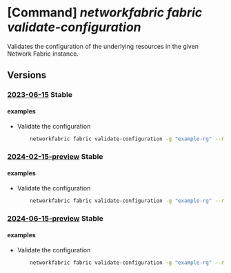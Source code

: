 # [Command] _networkfabric fabric validate-configuration_

Validates the configuration of the underlying resources in the given Network Fabric instance.

## Versions

### [2023-06-15](/Resources/mgmt-plane/L3N1YnNjcmlwdGlvbnMve30vcmVzb3VyY2Vncm91cHMve30vcHJvdmlkZXJzL21pY3Jvc29mdC5tYW5hZ2VkbmV0d29ya2ZhYnJpYy9uZXR3b3JrZmFicmljcy97fS92YWxpZGF0ZWNvbmZpZ3VyYXRpb24=/2023-06-15.xml) **Stable**

<!-- mgmt-plane /subscriptions/{}/resourcegroups/{}/providers/microsoft.managednetworkfabric/networkfabrics/{}/validateconfiguration 2023-06-15 -->

#### examples

- Validate the configuration
    ```bash
        networkfabric fabric validate-configuration -g "example-rg" --resource-name "example-nf" --validate-action "Cabling"
    ```

### [2024-02-15-preview](/Resources/mgmt-plane/L3N1YnNjcmlwdGlvbnMve30vcmVzb3VyY2Vncm91cHMve30vcHJvdmlkZXJzL21pY3Jvc29mdC5tYW5hZ2VkbmV0d29ya2ZhYnJpYy9uZXR3b3JrZmFicmljcy97fS92YWxpZGF0ZWNvbmZpZ3VyYXRpb24=/2024-02-15-preview.xml) **Stable**

<!-- mgmt-plane /subscriptions/{}/resourcegroups/{}/providers/microsoft.managednetworkfabric/networkfabrics/{}/validateconfiguration 2024-02-15-preview -->

#### examples

- Validate the configuration
    ```bash
        networkfabric fabric validate-configuration -g "example-rg" --resource-name "example-nf" --validate-action "Cabling"
    ```

### [2024-06-15-preview](/Resources/mgmt-plane/L3N1YnNjcmlwdGlvbnMve30vcmVzb3VyY2Vncm91cHMve30vcHJvdmlkZXJzL21pY3Jvc29mdC5tYW5hZ2VkbmV0d29ya2ZhYnJpYy9uZXR3b3JrZmFicmljcy97fS92YWxpZGF0ZWNvbmZpZ3VyYXRpb24=/2024-06-15-preview.xml) **Stable**

<!-- mgmt-plane /subscriptions/{}/resourcegroups/{}/providers/microsoft.managednetworkfabric/networkfabrics/{}/validateconfiguration 2024-06-15-preview -->

#### examples

- Validate the configuration
    ```bash
        networkfabric fabric validate-configuration -g "example-rg" --resource-name "example-nf" --validate-action "Cabling"
    ```
